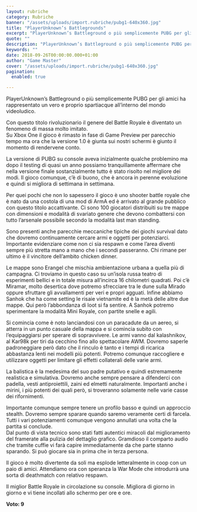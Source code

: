 ```yaml
---
layout: rubriche
category: Rubriche
banner: "/assets/uploads/import.rubriche/pubg1-640x360.jpg"
title: "PlayerUnknown’s Battlegrounds"
excerpt: "PlayerUnknown’s Battleground o più semplicemente PUBG per gli amici ha rappresentato un vero e proprio spartiacque all’interno del mondo videoludico. Con questo titolo rivoluzionario il genere del Battle Royale è diventato un fenomeno di massa molto imitato. Su Xbox One il gioco è rimasto in fase di Game Preview per parecchio tempo ma ora che [&hellip"
quote: ""
description: "PlayerUnknown’s Battleground o più semplicemente PUBG per gli amici ha rappresentato un vero e proprio spartiacque all’interno del mondo videoludico. Con questo titolo rivoluzionario il genere del Battle Royale è diventato un fenomeno di massa molto imitato. Su Xbox One il gioco è rimasto in fase di Game Preview per parecchio tempo ma ora che [&hellip"
keywords: ""
date: 2018-09-26T00:00:00.000+01:00
author: "Game Master"
cover: "/assets/uploads/import.rubriche/pubg1-640x360.jpg"
pagination:
  enabled: true

---
```


PlayerUnknown’s Battleground o più semplicemente PUBG per gli amici ha rappresentato un vero e proprio spartiacque all’interno del mondo videoludico.

Con questo titolo rivoluzionario il genere del Battle Royale è diventato un fenomeno di massa molto imitato.  
Su Xbox One il gioco è rimasto in fase di Game Preview per parecchio tempo ma ora che la versione 1.0 è giunta sui nostri schermi è giunto il momento di rendervene conto.

La versione di PUBG su console aveva inizialmente qualche problemino ma dopo il testing di quasi un anno possiamo tranquillamente affermare che nella versione finale sostanzialmente tutto è stato risolto nel migliore dei modi. Il gioco comunque, c’è di buono, che è ancora in perenne evoluzione e quindi si migliora di settimana in settimana.

Per quei pochi che non lo sapessero il gioco è uno shooter battle royale che è nato da una costola di una mod di ArmA ed è arrivato al grande pubblico con questo titolo accattivante. Ci sono 100 giocatori distribuiti su tre mappe con dimensioni e modalità di svariato genere che devono combattersi con tutto l’arsenale possibile secondo la modalità last man standing.

Sono presenti anche parecchie meccaniche tipiche dei giochi survival dato che dovremo continuamente cercare armi e oggetti per potenziarci. Importante evidenziare come non ci sia respawn e come l’area diventi sempre più stretta mano a mano che i secondi passeranno. Chi rimane per ultimo è il vincitore dell’ambito chicken dinner.

Le mappe sono Erangel che mischia ambientazione urbana a quella più di campagna. Ci troviamo in questo caso su un’isola russa teatro di esperimenti bellici e in totale misura all’incirca 16 chilometri quadrati. Poi c’è Miramar, molto desertica dove potremo sfrecciare tra le dune sulla Mirado oppure sfruttare gli avvallamenti per veri e propri agguati. Infine abbiamo Sanhok che ha come setting le risaie vietnamite ed è la metà delle altre due mappe. Qui però l’abbondanza di loot si fa sentire. A Sanhok potremo sperimentare la modalità Mini Royale, con partite snelle e agili.

Si comincia come è noto lanciandosi con un paracadute da un aereo, si atterra in un punto casuale della mappa e si comincia subito con l’equipaggiarsi per sperare di sopravvivere. Le armi vanno dal kalashnikov, al Kar98k per tiri da cecchino fino allo spettacolare AWM. Dovremo saperle padroneggiare però dato che il rinculo è tanto e i tempi di ricarica abbastanza lenti nei modelli più potenti. Potremo comunque raccogliere e utilizzare oggetti per limitare gli effetti collaterali delle varie armi.

La balistica è la medesima del suo padre putativo e quindi estremamente realistica e simulativa. Dovremo anche sempre pensare a difenderci con padella, vesti antiproiettili, zaini ed elmetti naturalmente. Importanti anche i mirini, i più potenti dei quali però, si troveranno solamente nelle varie casse dei rifornimenti.

Importante comunque sempre tenere un profilo basso e quindi un approccio stealth. Dovremo sempre sparare quando saremo veramente certi di farcela. Tutti i vari potenziamenti comunque vengono annullati una volta che la partita si conclude.  
Dal punto di vista tecnico sono stati fatti autentici miracoli dal miglioramento del framerate alla pulizia del dettaglio grafico. Gramdioso il comparto audio che tramite cuffie vi farà capire immediatamente da che parte stanno sparando. Si può giocare sia in prima che in terza persona.

Il gioco è molto divertente da soli ma esplode letteralmente in coop con un paio di amici. Attendiamo ora con speranza la War Mode che introdurrà una sorta di deathmatch con relativo respawn.

Il miglior Battle Royale in circolazione su console. Migliora di giorno in giorno e vi tiene incollati allo schermo per ore e ore.

**Voto: 9** 
